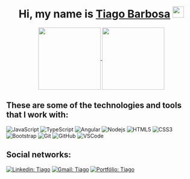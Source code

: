 <div align='center'>
  <h1>
     Hi, my name is <a href="https://www.linkedin.com/in/tiagolimabarbosa/">Tiago Barbosa</a> <img src="https://media.giphy.com/media/hvRJCLFzcasrR4ia7z/giphy.gif" width="30" >
  </h1>
</div>

<div align="center">
<div align="center" style="display: inline_block">
  <a href="https://github.com/TiagoBarbosa88">
  <img align="center" height="165em" src="https://github-readme-stats.vercel.app/api?username=TiagoBarbosa88&show_icons=true&theme=react&include_all_commits=true&count_private=true"/>
  <img align="center" height="165em" src="https://github-readme-stats.vercel.app/api/top-langs/?username=TiagoBarbosa88&layout=compact&langs_count=7&theme=react"/></a>
</div> 
  
</div>
</div>
  
  
  


## These are some of the technologies and tools that I work with:
  <div> 

![JavaScript](https://img.shields.io/badge/-JavaScript-black?style=flat-square&logo=javascript)
![TypeScript](https://img.shields.io/badge/-TypeScript-007ACC?style=flat-square&logo=typescript&logoColor=white)
![Angular](https://img.shields.io/badge/-Angular-DD0031?style=flat-square&logo=angular)
![Nodejs](https://img.shields.io/badge/-Nodejs-339933?style=flat-square&logo=Node.js&logoColor=white)
![HTML5](https://img.shields.io/badge/-HTML5-E34F26?style=flat-square&logo=html5&logoColor=white)
![CSS3](https://img.shields.io/badge/-CSS3-1572B6?style=flat-square&logo=css3)
![Bootstrap](https://img.shields.io/badge/-Bootstrap-563D7C?style=flat-square&logo=bootstrap)
![Git](https://img.shields.io/badge/-Git-black?style=flat-square&logo=git)
![GitHub](https://img.shields.io/badge/-GitHub-181717?style=flat-square&logo=github)
![VSCode](https://img.shields.io/badge/-VSCode-007ACC?style=flat-square&logo=visual-studio-code&logoColor=white)
  </div> 
  
  ## Social networks:
  <div>
 
 [![Linkedin: Tiago](https://img.shields.io/badge/-Linkedin-blue?style=flat-square&logo=Linkedin&logoColor=white&link=https://www.linkedin.com/in/tiagolimabarbosa/)](https://www.linkedin.com/in/tiagolimabarbosa/) 
[![Gmail: Tiago](https://img.shields.io/badge/Gmail-D14836?style=style=flat-square&logo=gmail&logoColor=white&link=mailto:tiagobarbosa.dev@gmail.com)](mailto:tiagobarbosa.dev@gmail.com/)
[![Portfólio: Tiago](https://img.shields.io/badge/-Portfólio-critical?style=style=flat-square&logo=porfólio&logoColor=white&link=https://tiago-barbosa.vercel.app/)](https://tiago-barbosa.vercel.app/)
       

 </div>
 
 

